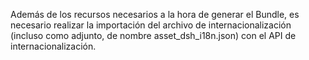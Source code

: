 Además de los recursos necesarios a la hora de generar el Bundle, es necesario realizar la importación del archivo de internacionalización (incluso como adjunto, de nombre asset_dsh_i18n.json) con el API de internacionalización.